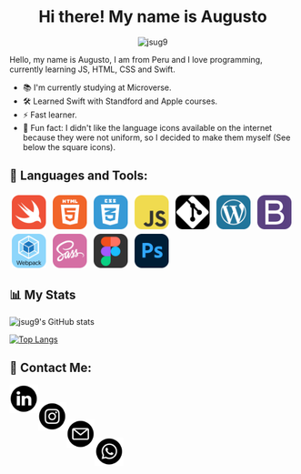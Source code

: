 <h1 align="center">Hi there! My name is Augusto</h1>
<p align="center"><img src="https://komarev.com/ghpvc/?username=jsug9&label=Profile%20views&color=0e75b6&style=flat" alt="jsug9"/></p>

Hello, my name is Augusto, I am from Peru and I love programming, currently learning JS, HTML, CSS and Swift.

- 📚 I'm currently studying at Microverse.
- 🛠 Learned Swift with Standford and Apple courses.
- ⚡️ Fast learner.
- 🤔 Fun fact: I didn't like the language icons available on the internet because they were not uniform, so I decided to make them myself (See below the square icons).

## 🧰 Languages and Tools:
<p align="left">
<img src="./icons/Swift.png" alt="Swift" height="60" style="vertical-align:top; margin:4px">
  
<img src="./icons/HTML.png" alt="HTML" height="60" style="vertical-align:top; margin:4px">
  
<img src="./icons/CSS.png" alt="CSS" height="60" style="vertical-align:top; margin:4px">
  
<img src="./icons/JS.png" alt="Javascript" height="60" style="vertical-align:top; margin:4px">

<img src="./icons/Git.png" alt="Git" height="60" style="vertical-align:top; margin:4px">

<img src="./icons/Wordpress.png" alt="Wordpress" height="60" style="vertical-align:top; margin:4px">

<img src="./icons/Bootstrap.png" alt="Bootstrap" height="60" style="vertical-align:top; margin:4px">

<img src="./icons/Webpack.png" alt="Webpack" height="60" style="vertical-align:top; margin:4px">

<img src="./icons/Sass.png" alt="Sass" height="60" style="vertical-align:top; margin:4px">
	
<img src="./icons/Figma.png" alt="Figma" height="60" style="vertical-align:top; margin:4px">

<img src="./icons/Photoshop.png" alt="Photoshop" height="60" style="vertical-align:top; margin:4px">
</p>

<h2>📊 My Stats</h2>

![jsug9's GitHub stats](https://github-readme-stats.vercel.app/api?username=jsug9&show_icons=true)

[![Top Langs](https://github-readme-stats.vercel.app/api/top-langs/?username=jsug9&hide=shell,ruby&layout=compact)](https://github.com/jsug9/github-readme-stats)

## 🤝 Contact Me:
<p align="left">
<a href="https://www.linkedin.com/in/augustogalindo" target="blank" style="vertical-align:top; margin:4px"><img src="./icons/Linkedin.png" alt="Linkedin" height="50" width="50" align="left"></a>

<a href="https://www.instagram.com/jsug.9/" target="blank" style="vertical-align:top; margin:4px"><img src="./icons/Instagram.png" alt="Instagram" height="50" width="50" align="left"></a>

<a href="mailto:augusto.galindo.9@icloud.com" target="blank" style="vertical-align:top; margin:4px"><img src="./icons/Mail.png" alt="Mail" height="50" width="50" align="left"></a>

<a href="https://api.whatsapp.com/send?phone=51934875754&text=Hi!%20I%20saw%20your%20GitHub%20profile%20and%20wanted%20to%20get%20in%20touch%20with%20you." target="blank" style="vertical-align:top; margin:4px"><img src="./icons/WhatsApp.png" alt="WhatsApp" height="50" width="50" align="left"></a>
</p>
